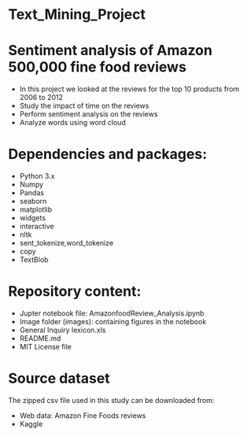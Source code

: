 # Text_Mining_Project

# Sentiment analysis of Amazon 500,000 fine food reviews

* In this project we looked at the reviews for the top 10 products from 2006 to 2012
* Study the impact of time on the reviews
* Perform sentiment analysis on the reviews
* Analyze words using word cloud

# Dependencies and packages:

* Python 3.x
* Numpy
* Pandas
* seaborn
* matplotlib
* widgets
* interactive
* nltk
* sent_tokenize,word_tokenize
* copy
* TextBlob

# Repository content:
* Jupter notebook file: AmazonfoodReview_Analysis.ipynb
* Image folder (images): containing figures in the notebook
* General Inquiry lexicon.xls
* README.md
* MIT License file

# Source dataset
The zipped csv file used in this study can be downloaded from:
* Web data: Amazon Fine Foods reviews
* Kaggle
